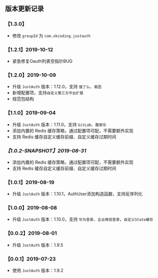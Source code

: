 ## 版本更新记录

### 【1.3.0】

- 修改 `groupId` 为 `com.xkcoding.justauth`

### 【1.2.1】2019-10-12

- 紧急修复Oauth列表空指针BUG

### 【1.2.0】2019-10-09

- 升级 `JustAuth` 版本：1.12.0，支持 `饿了么`、`美团`
- 新增配置项，支持`自定义第三方平台扩展`
- 规范包结构

### 【1.1.0】2019-09-04

- 升级 `JustAuth` 版本：1.11.0，支持 `GitLab`、`酷家乐`
- 添加内置的 Redis 缓存策略，通过配置项可配，不需要额外实现
- 支持 Redis 缓存自定义缓存前缀、自定义缓存过期时间

### *【1.0.2-SNAPSHOT】2019-08-31*

- 添加内置的 Redis 缓存策略，通过配置项可配，不需要额外实现
- 支持 Redis 缓存自定义缓存前缀、自定义缓存过期时间

### 【1.0.1】2019-08-19

- 升级 `JustAuth` 版本：1.10.1，AuthUser添加构造函数，支持反序列化

### 【1.0.0】2019-08-08

- 升级 `JustAuth` 版本：1.10.0，支持 `华为登录`、`企业微信登录`，`自定义State缓存`

### 【0.0.2】2019-08-01

- 升级 `JustAuth` 版本：1.9.5

### 【0.0.1】2019-07-23

- 使用 `JustAuth` 版本：1.9.2

